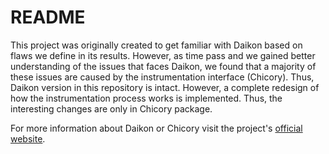 # README #

This project was originally created to get familiar with Daikon based on flaws we define in its results. However, as time pass and we gained better understanding of the issues that faces Daikon, we found that a majority of these issues are caused by the instrumentation interface (Chicory). Thus, Daikon version in this repository is intact. However, a complete redesign of how the instrumentation process works is implemented. Thus, the interesting changes are only in Chicory package. 

For more information about Daikon or Chicory visit the project's [official website](https://plse.cs.washington.edu/daikon/).